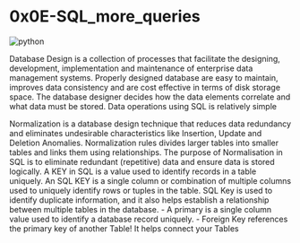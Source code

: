 # 0x0E-SQL_more_queries

![python](https://s3.amazonaws.com/intranet-projects-files/holbertonschool-higher-level_programming+/274/66988091.jpg)

Database Design is a collection of processes that facilitate the designing, development, implementation and maintenance of enterprise data management systems. Properly designed database are easy to maintain, improves data consistency and are cost effective in terms of disk storage space. The database designer decides how the data elements correlate and what data must be stored.
Data operations using SQL is relatively simple

Normalization is a database design technique that reduces data redundancy and eliminates undesirable characteristics like Insertion, Update and Deletion Anomalies. Normalization rules divides larger tables into smaller tables and links them using relationships. The purpose of Normalisation in SQL is to eliminate redundant (repetitive) data and ensure data is stored logically.
A KEY in SQL is a value used to identify records in a table uniquely. An SQL KEY is a single column or combination of multiple columns used to uniquely identify rows or tuples in the table. SQL Key is used to identify duplicate information, and it also helps establish a relationship between multiple tables in the database.
	- A primary is a single column value used to identify a database record uniquely.
	- Foreign Key references the primary key of another Table! It helps connect your Tables
